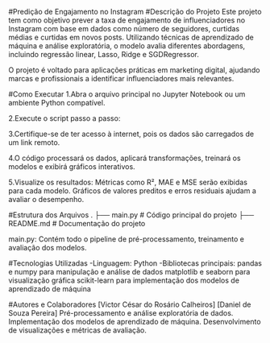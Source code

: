 #Predição de Engajamento no Instagram
#Descrição do Projeto
Este projeto tem como objetivo prever a taxa de engajamento de influenciadores no Instagram com base em dados como número de seguidores, curtidas médias e curtidas em novos posts. Utilizando técnicas de aprendizado de máquina e análise exploratória, o modelo avalia diferentes abordagens, incluindo regressão linear, Lasso, Ridge e SGDRegressor.

O projeto é voltado para aplicações práticas em marketing digital, ajudando marcas e profissionais a identificar influenciadores mais relevantes.

#Como Executar
1.Abra o arquivo principal no Jupyter Notebook ou um ambiente Python compatível.

2.Execute o script passo a passo:

3.Certifique-se de ter acesso à internet, pois os dados são carregados de um link remoto.

4.O código processará os dados, aplicará transformações, treinará os modelos e exibirá gráficos interativos.

5.Visualize os resultados:
Métricas como R², MAE e MSE serão exibidas para cada modelo.
Gráficos de valores preditos e erros residuais ajudam a avaliar o desempenho.


#Estrutura dos Arquivos
.
├── main.py                   # Código principal do projeto
├── README.md                 # Documentação do projeto


main.py: Contém todo o pipeline de pré-processamento, treinamento e avaliação dos modelos.

#Tecnologias Utilizadas
-Linguagem: Python
-Bibliotecas principais:
   pandas e numpy para manipulação e análise de dados
  matplotlib e seaborn para visualização gráfica
  scikit-learn para implementação dos modelos de aprendizado de máquina


#Autores e Colaboradores
[Victor César do Rosário Calheiros]
[Daniel de Souza Pereira]
Pré-processamento e análise exploratória de dados.
Implementação dos modelos de aprendizado de máquina.
Desenvolvimento de visualizações e métricas de avaliação.
